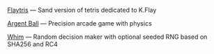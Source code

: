 [Flaytris](https://www.newgrounds.com/portal/view/919614) — Sand version of tetris dedicated to K.Flay

[Argent Ball](https://www.newgrounds.com/portal/view/718762) — Precision arcade game with physics

[Whim](https://voormann.github.io/whim/) — Random decision maker with optional seeded RNG based on SHA256 and RC4
